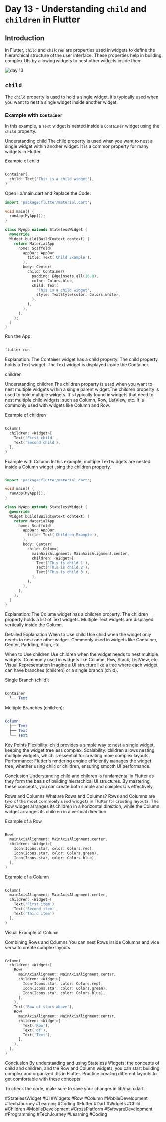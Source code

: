 # Day 13 - Understanding `child` and `children` in Flutter

## Introduction

In Flutter, `child` and `children` are properties used in widgets to define the hierarchical structure of the user interface. These properties help in building complex UIs by allowing widgets to nest other widgets inside them.

![day 13](https://github.com/TashkeelPasha/30-Days-of-mastering-flutter-/assets/152206485/169374f2-beaf-4a11-960f-1e11750eae2f)



## `child`

The `child` property is used to hold a single widget. It's typically used when you want to nest a single widget inside another widget.

### Example with `Container`

In this example, a `Text` widget is nested inside a `Container` widget using the `child` property.

Understanding child
The child property is used when you want to nest a single widget within another widget. It is a common property for many widgets in Flutter.

Example of child
```dart

Container(
  child: Text('This is a child widget'),
)

```
Open lib/main.dart and Replace the Code:

```dart
import 'package:flutter/material.dart';

void main() {
  runApp(MyApp());
}

class MyApp extends StatelessWidget {
  @override
  Widget build(BuildContext context) {
    return MaterialApp(
      home: Scaffold(
        appBar: AppBar(
          title: Text('Child Example'),
        ),
        body: Center(
          child: Container(
            padding: EdgeInsets.all(16.0),
            color: Colors.blue,
            child: Text(
              'This is a child widget',
              style: TextStyle(color: Colors.white),
            ),
          ),
        ),
      ),
    );
  }
}
```

Run the App:

```bash

flutter run
```
Explanation:
The Container widget has a child property.
The child property holds a Text widget.
The Text widget is displayed inside the Container.

children


Understanding children
The children property is used when you want to nest multiple widgets within a single parent widget.The children property is used to hold multiple widgets. It's typically found in widgets that need to nest multiple child widgets, such as Column, Row, ListView, etc. It is commonly used with widgets like Column and Row.

Example of children
```dart

Column(
  children: <Widget>[
    Text('First child'),
    Text('Second child'),
  ],
)
```
Example with Column
In this example, multiple Text widgets are nested inside a Column widget using the children property.

```dart

import 'package:flutter/material.dart';

void main() {
  runApp(MyApp());
}

class MyApp extends StatelessWidget {
  @override
  Widget build(BuildContext context) {
    return MaterialApp(
      home: Scaffold(
        appBar: AppBar(
          title: Text('Children Example'),
        ),
        body: Center(
          child: Column(
            mainAxisAlignment: MainAxisAlignment.center,
            children: <Widget>[
              Text('This is child 1'),
              Text('This is child 2'),
              Text('This is child 3'),
            ],
          ),
        ),
      ),
    );
  }
}

```
Explanation:
The Column widget has a children property.
The children property holds a list of Text widgets.
Multiple Text widgets are displayed vertically inside the Column.

Detailed Explanation
When to Use child
Use child when the widget only needs to nest one other widget.
Commonly used in widgets like Container, Center, Padding, Align, etc.

When to Use children
Use children when the widget needs to nest multiple widgets.
Commonly used in widgets like Column, Row, Stack, ListView, etc.
Visual Representation
Imagine a UI structure like a tree where each widget can have branches (children) or a single branch (child).

Single Branch (child):
```mathematica

Container
  └── Text
```
Multiple Branches (children):
```mathematica

Column
  ├── Text
  ├── Text
  └── Text
```
Key Points
Flexibility: child provides a simple way to nest a single widget, keeping the widget tree less complex.
Scalability: children allows nesting multiple widgets, which is essential for creating more complex layouts.
Performance: Flutter's rendering engine efficiently manages the widget tree, whether using child or children, ensuring smooth UI performance.

Conclusion
Understanding child and children is fundamental in Flutter as they form the basis of building hierarchical UI structures. By mastering these concepts, you can create both simple and complex UIs effectively.

Rows and Columns
What are Rows and Columns?
Rows and Columns are two of the most commonly used widgets in Flutter for creating layouts. The Row widget arranges its children in a horizontal direction, while the Column widget arranges its children in a vertical direction.

Example of a Row
```dart

Row(
  mainAxisAlignment: MainAxisAlignment.center,
  children: <Widget>[
    Icon(Icons.star, color: Colors.red),
    Icon(Icons.star, color: Colors.green),
    Icon(Icons.star, color: Colors.blue),
  ],
)
```


Example of a Column
```dart

Column(
  mainAxisAlignment: MainAxisAlignment.center,
  children: <Widget>[
    Text('First item'),
    Text('Second item'),
    Text('Third item'),
  ],
)
```
Visual Example of Column

Combining Rows and Columns
You can nest Rows inside Columns and vice versa to create complex layouts.

```dart

Column(
  children: <Widget>[
    Row(
      mainAxisAlignment: MainAxisAlignment.center,
      children: <Widget>[
        Icon(Icons.star, color: Colors.red),
        Icon(Icons.star, color: Colors.green),
        Icon(Icons.star, color: Colors.blue),
      ],
    ),
    Text('Row of stars above'),
    Row(
      mainAxisAlignment: MainAxisAlignment.center,
      children: <Widget>[
        Text('Row'),
        Text('of'),
        Text('Text'),
      ],
    ),
  ],
)
```


Conclusion
By understanding and using Stateless Widgets, the concepts of child and children, and the Row and Column widgets, you can start building complex and organized UIs in Flutter. Practice creating different layouts to get comfortable with these concepts.

To check the code, make sure to save your changes in lib/main.dart.

#StatelessWidget #UI #Widgets #Row #Column #MobileDevelopment #TechJourney #Learning #Coding
#Flutter #Dart #Widgets #Child #Children #MobileDevelopment #CrossPlatform #SoftwareDevelopment #Programming #TechJourney #Learning #Coding
